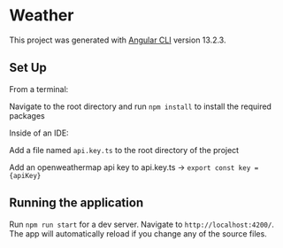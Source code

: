 # Weather

This project was generated with [Angular CLI](https://github.com/angular/angular-cli) version 13.2.3.

## Set Up

From a terminal:

Navigate to the root directory and run `npm install` to install the required packages

Inside of an IDE:

Add a file named `api.key.ts` to the root directory of the project

Add an openweathermap api key to api.key.ts -> `export const key = {apiKey}`

## Running the application

Run `npm run start` for a dev server. Navigate to `http://localhost:4200/`. The app will automatically reload if you change any of the source files.
